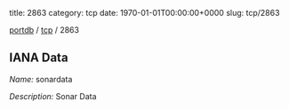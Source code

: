 title: 2863
category: tcp
date: 1970-01-01T00:00:00+0000
slug: tcp/2863

[portdb](/) / [tcp](/category/tcp.html) / 2863


## IANA Data

_Name:_ sonardata

_Description:_ Sonar Data

